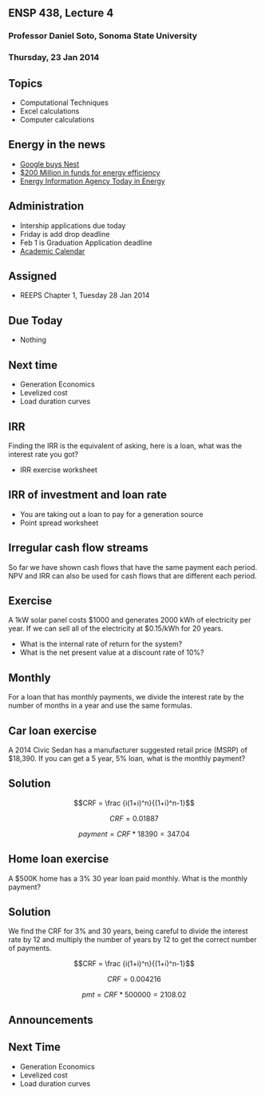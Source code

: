 ## ENSP 438, Lecture 4
### Professor Daniel Soto, Sonoma State University
### Thursday, 23 Jan 2014

## Topics
- Computational Techniques
- Excel calculations
- Computer calculations

## Energy in the news
- [Google buys Nest](http://www.sfgate.com/technology/article/Google-buys-Nest-to-feather-its-data-trackers-5160286.php)
- [$200 Million in funds for energy efficiency](http://www.greentechmedia.com/articles/read/Energy-Efficiency-Is-About-to-Get-a-200M-Jolt-From-Wall-Street)
- [Energy Information Agency Today in Energy](http://www.eia.gov/todayinenergy/)

<!--
two companies created $100 million dollar funds for energy efficiency
they are betting that EE will give better returns than the market
solar city allows you to invest in solar projects at 4.8 percent yield
web stuff
energy gang podcast
today in energy EIA
greentech media
twitter
-->

## Administration
- Intership applications due today
- Friday is add drop deadline
- Feb 1 is Graduation Application deadline
- [Academic Calendar](http://www.sonoma.edu/academics/calendar.html)

## Assigned
- REEPS Chapter 1, Tuesday 28 Jan 2014

## Due Today
- Nothing

## Next time
- Generation Economics
- Levelized cost
- Load duration curves

## IRR
Finding the IRR is the equivalent of asking, here is a loan, what was
the interest rate you got?

- IRR exercise worksheet

<!--
chalkboard: show cash flow stream
if i change the interest rate, what changes?
-->

## IRR of investment and loan rate
- You are taking out a loan to pay for a generation source
- Point spread worksheet

<!--
to make money, which must be greater?  the IRR or the loan interest
rate?
the business opportunities are in the difference
-->

## Irregular cash flow streams
So far we have shown cash flows that have the same payment each period.
NPV and IRR can also be used for cash flows that are different each
period.

<!--
show scripting solutions
-->

<!--
- start with IRR exercise
- also do ipython or scripting demo
- sometimes you know how much the electricity costs and you figure out the
  IRR
- sometimes you know the terms of the loan and you figure out the cost
  of electricity
- explicitly show the cash flow resulting from taking out a loan to pay
  for an investment with a given IRR
- what is the payback of a solar lantern
- avoided kerosene cost
- initial purchase price
-->

## Exercise
A 1kW solar panel costs $1000 and generates 2000 kWh of electricity per year.
If we can sell all of the electricity at $0.15/kWh for 20 years.

- What is the internal rate of return for the system?
- What is the net present value at a discount rate of 10%?

<!--
can i show that the IRR shows the types of financing i can get
can i illustrate the basic point spread mathematics?
remember you are acting like a bank
-->

<!--
what is our strategy for solving this?
everyone try this on your laptops in small groups
-->



## Monthly
For a loan that has monthly payments, we divide the interest rate by the
number of months in a year and use the same formulas.

## Car loan exercise

A 2014 Civic Sedan has a manufacturer suggested retail price (MSRP) of
$18,390.  If you can get a 5 year, 5% loan, what is the monthly payment?


## Solution

$$CRF = \frac {i(1+i)^n}{(1+i)^n-1}$$

$$ CRF = 0.01887 $$

$$ payment = CRF * 18390 = 347.04 $$

## Home loan exercise
A $500K home has a 3% 30 year loan paid monthly.  What is the monthly
payment?

## Solution
We find the CRF for 3% and 30 years, being careful to divide the
interest rate by 12 and multiply the number of years by 12 to get the
correct number of payments.

$$CRF = \frac {i(1+i)^n}{(1+i)^n-1}$$

$$ CRF = 0.004216 $$

$$ pmt = CRF * 500000 = 2108.02 $$

## Announcements

## Next Time
- Generation Economics
- Levelized cost
- Load duration curves


